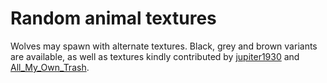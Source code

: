 # Random animal textures

Wolves may spawn with alternate textures.  Black, grey and brown variants are available, as well as textures kindly contributed by [jupiter1930](https://www.reddit.com/user/jupiter1390) and [All_My_Own_Trash](https://www.reddit.com/user/All_My_Own_Trash).
